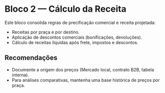 # Bloco 2 — Cálculo da Receita

Este bloco consolida regras de precificação comercial e receita projetada:

- Receitas por praça e por destino.  
- Aplicação de descontos comerciais (bonificações, devoluções).  
- Cálculo de receitas líquidas após frete, impostos e descontos.

## Recomendações
- Documente a origem dos preços (Mercado local, contrato B2B, tabela interna).  
- Para análises comparativas, mantenha uma base histórica de preços por praça.
